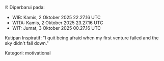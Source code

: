 ⏰ Diperbarui pada:
- WIB: Kamis, 2 Oktober 2025 22.27.16 UTC
- WITA: Kamis, 2 Oktober 2025 23.27.16 UTC
- WIT: Jumat, 3 Oktober 2025 00.27.16 UTC

Kutipan Inspiratif:
"I quit being afraid when my first venture failed and the sky didn't fall down."


Kategori: motivational

